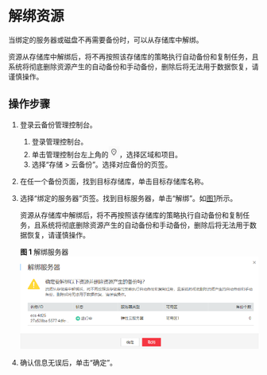 # 解绑资源<a name="cbr_03_0005"></a>

当绑定的服务器或磁盘不再需要备份时，可以从存储库中解绑。

资源从存储库中解绑后，将不再按照该存储库的策略执行自动备份和复制任务，且系统将彻底删除资源产生的自动备份和手动备份，删除后将无法用于数据恢复，请谨慎操作。

## 操作步骤<a name="section1850084816141"></a>

1.  登录云备份管理控制台。
    1.  登录管理控制台。
    2.  单击管理控制台左上角的![](figures/icon-region.png)，选择区域和项目。
    3.  选择“存储 \> 云备份”。选择对应备份的页签。

2.  在任一个备份页面，找到目标存储库，单击目标存储库名称。
3.  选择“绑定的服务器”页签。找到目标服务器，单击“解绑”。如[图1](#fig1376320199159)所示。

    资源从存储库中解绑后，将不再按照该存储库的策略执行自动备份和复制任务，且系统将彻底删除资源产生的自动备份和手动备份，删除后将无法用于数据恢复，请谨慎操作。

    **图 1**  解绑服务器<a name="fig1376320199159"></a>  
    ![](figures/解绑服务器.png "解绑服务器")

4.  确认信息无误后，单击“确定”。

